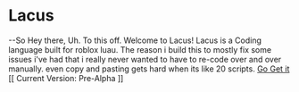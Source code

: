 # Lacus
--So Hey there, Uh. To this off. Welcome to Lacus!
Lacus is a Coding language built for roblox luau.
The reason i build this to mostly fix some issues i've had that i really never wanted to have to re-code over and over manually.
even copy and pasting gets hard when its like 20 scripts.
[Go Get it](https://create.roblox.com/store/asset/18646252244/Lacus-update-2)
[[
Current Version: Pre-Alpha
]]
